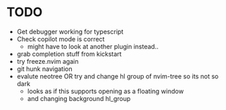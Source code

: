 # TODO

- Get debugger working for typescript
- Check copilot mode is correct
    - might have to look at another plugin instead..
- grab completion stuff from kickstart
- try freeze.nvim again
- git hunk navigation
- evalute neotree OR try and change hl group of nvim-tree so its not so dark
    - looks as if this supports opening as a floating window
    - and changing background hl_group
